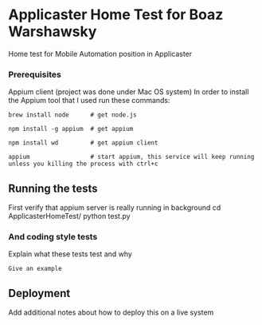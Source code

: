 # Applicaster Home Test for Boaz Warshawsky

Home test for Mobile Automation position in Applicaster

### Prerequisites

Appium client (project was done under Mac OS system)
In order to install the Appium tool that I used run these commands:

    brew install node      # get node.js

    npm install -g appium  # get appium

    npm install wd         # get appium client

    appium                 # start appium, this service will keep running unless you killing the process with ctrl+c


## Running the tests

First verify that appium server is really running in background
cd ApplicasterHomeTest/
python test.py


### And coding style tests

Explain what these tests test and why

```
Give an example
```

## Deployment

Add additional notes about how to deploy this on a live system

